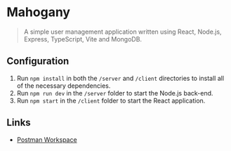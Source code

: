 # Mahogany

> A simple user management application written using React, Node.js, Express, TypeScript, Vite and MongoDB.

## Configuration

  1. Run `npm install` in both the `/server` and `/client` directories to install all of the necessary dependencies.
  2. Run `npm run dev` in the `/server` folder to start the Node.js back-end.
  3. Run `npm start` in the `/client` folder to start the React application.

## Links
  * [Postman Workspace](https://app.getpostman.com/join-team?invite_code=cf4119ffe86d03e5204a93f366b1bfbc&target_code=6102eda28e4202480bebb34b27ed30db)